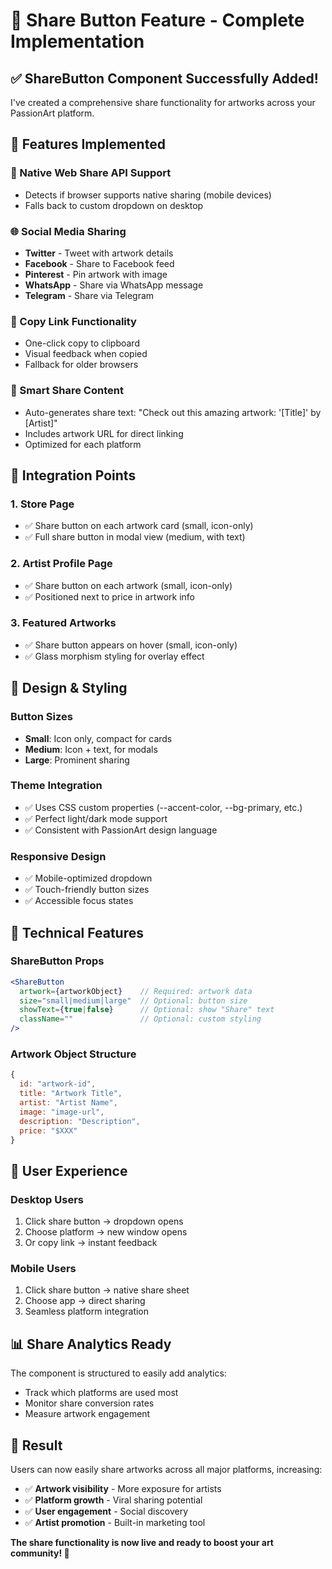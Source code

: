 # 🎨 Share Button Feature - Complete Implementation

## ✅ **ShareButton Component Successfully Added!**

I've created a comprehensive share functionality for artworks across your PassionArt platform.

## 🚀 **Features Implemented**

### **📱 Native Web Share API Support**
- Detects if browser supports native sharing (mobile devices)
- Falls back to custom dropdown on desktop

### **🌐 Social Media Sharing**
- **Twitter** - Tweet with artwork details
- **Facebook** - Share to Facebook feed
- **Pinterest** - Pin artwork with image
- **WhatsApp** - Share via WhatsApp message
- **Telegram** - Share via Telegram

### **🔗 Copy Link Functionality**
- One-click copy to clipboard
- Visual feedback when copied
- Fallback for older browsers

### **🎯 Smart Share Content**
- Auto-generates share text: "Check out this amazing artwork: '[Title]' by [Artist]"
- Includes artwork URL for direct linking
- Optimized for each platform

## 📍 **Integration Points**

### **1. Store Page**
- ✅ Share button on each artwork card (small, icon-only)
- ✅ Full share button in modal view (medium, with text)

### **2. Artist Profile Page**
- ✅ Share button on each artwork (small, icon-only)
- ✅ Positioned next to price in artwork info

### **3. Featured Artworks**
- ✅ Share button appears on hover (small, icon-only)
- ✅ Glass morphism styling for overlay effect

## 🎨 **Design & Styling**

### **Button Sizes**
- **Small**: Icon only, compact for cards
- **Medium**: Icon + text, for modals
- **Large**: Prominent sharing

### **Theme Integration**
- ✅ Uses CSS custom properties (--accent-color, --bg-primary, etc.)
- ✅ Perfect light/dark mode support
- ✅ Consistent with PassionArt design language

### **Responsive Design**
- ✅ Mobile-optimized dropdown
- ✅ Touch-friendly button sizes
- ✅ Accessible focus states

## 🔧 **Technical Features**

### **ShareButton Props**
```jsx
<ShareButton 
  artwork={artworkObject}    // Required: artwork data
  size="small|medium|large"  // Optional: button size
  showText={true|false}      // Optional: show "Share" text
  className=""               // Optional: custom styling
/>
```

### **Artwork Object Structure**
```javascript
{
  id: "artwork-id",
  title: "Artwork Title",
  artist: "Artist Name", 
  image: "image-url",
  description: "Description",
  price: "$XXX"
}
```

## 🌟 **User Experience**

### **Desktop Users**
1. Click share button → dropdown opens
2. Choose platform → new window opens
3. Or copy link → instant feedback

### **Mobile Users**
1. Click share button → native share sheet
2. Choose app → direct sharing
3. Seamless platform integration

## 📊 **Share Analytics Ready**
The component is structured to easily add analytics:
- Track which platforms are used most
- Monitor share conversion rates
- Measure artwork engagement

## 🎉 **Result**

Users can now easily share artworks across all major platforms, increasing:
- ✅ **Artwork visibility** - More exposure for artists
- ✅ **Platform growth** - Viral sharing potential  
- ✅ **User engagement** - Social discovery
- ✅ **Artist promotion** - Built-in marketing tool

**The share functionality is now live and ready to boost your art community! 🚀**
